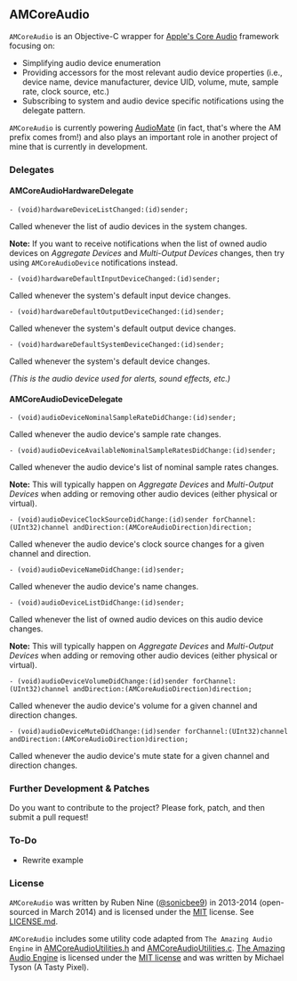 ## AMCoreAudio

`AMCoreAudio` is an Objective-C wrapper for [Apple's Core Audio](https://developer.apple.com/library/mac/documentation/musicaudio/Conceptual/CoreAudioOverview/WhatisCoreAudio/WhatisCoreAudio.html) framework focusing on:

- Simplifying audio device enumeration
- Providing accessors for the most relevant audio device properties (i.e., device name, device manufacturer, device UID, volume, mute, sample rate, clock source, etc.)
- Subscribing to system and audio device specific notifications using the delegate pattern.

`AMCoreAudio` is currently powering [AudioMate](http://audiomateapp.com) (in fact, that's where the AM prefix comes from!) and also plays an important role in another project of mine that is currently in development.

### Delegates

#### AMCoreAudioHardwareDelegate

```obj-c
- (void)hardwareDeviceListChanged:(id)sender;
```
Called whenever the list of audio devices in the system changes.

**Note:** If you want to receive notifications when the list of owned audio devices on *Aggregate Devices* and *Multi-Output Devices* changes, then try using `AMCoreAudioDevice` notifications instead.

```obj-c
- (void)hardwareDefaultInputDeviceChanged:(id)sender;
```

Called whenever the system's default input device changes.

```obj-c
- (void)hardwareDefaultOutputDeviceChanged:(id)sender;
```
Called whenever the system's default output device changes.

```obj-c
- (void)hardwareDefaultSystemDeviceChanged:(id)sender;
```
Called whenever the system's default device changes.

*(This is the audio device used for alerts, sound effects, etc.)*

#### AMCoreAudioDeviceDelegate

```obj-c
- (void)audioDeviceNominalSampleRateDidChange:(id)sender;
```
Called whenever the audio device's sample rate changes.

```obj-c
- (void)audioDeviceAvailableNominalSampleRatesDidChange:(id)sender;
```
Called whenever the audio device's list of nominal sample rates changes.

**Note:** This will typically happen on *Aggregate Devices* and *Multi-Output Devices* when adding or removing other audio devices (either physical or virtual).

```obj-c
- (void)audioDeviceClockSourceDidChange:(id)sender forChannel:(UInt32)channel andDirection:(AMCoreAudioDirection)direction;
```
Called whenever the audio device's clock source changes for a given channel and direction.

```obj-c
- (void)audioDeviceNameDidChange:(id)sender;
```
Called whenever the audio device's name changes.

```obj-c
- (void)audioDeviceListDidChange:(id)sender;
```
Called whenever the list of owned audio devices on this audio device changes.

**Note:** This will typically happen on *Aggregate Devices* and *Multi-Output Devices* when adding or removing other audio devices (either physical or virtual).

```obj-c
- (void)audioDeviceVolumeDidChange:(id)sender forChannel:(UInt32)channel andDirection:(AMCoreAudioDirection)direction;
```
Called whenever the audio device's volume for a given channel and direction changes.

```obj-c
- (void)audioDeviceMuteDidChange:(id)sender forChannel:(UInt32)channel andDirection:(AMCoreAudioDirection)direction;
```
Called whenever the audio device's mute state for a given channel and direction changes.

### Further Development & Patches

Do you want to contribute to the project? Please fork, patch, and then submit a pull request!

### To-Do

- Rewrite example

### License

`AMCoreAudio` was written by Ruben Nine ([@sonicbee9](https://twitter.com/sonicbee9)) in 2013-2014 (open-sourced in March 2014) and is licensed under the [MIT](http://opensource.org/licenses/MIT) license. See [LICENSE.md](LICENSE.md).

`AMCoreAudio` includes some utility code adapted from `The Amazing Audio Engine` in [AMCoreAudioUtilities.h](AMCoreAudio/AMCoreAudioUtilities.h) and [AMCoreAudioUtilities.c](AMCoreAudio/AMCoreAudioUtilities.c). [The Amazing Audio Engine](https://github.com/TheAmazingAudioEngine/TheAmazingAudioEngine) is licensed under the [MIT license](https://github.com/TheAmazingAudioEngine/TheAmazingAudioEngine/blob/master/License.txt) and was written by Michael Tyson (A Tasty Pixel).
